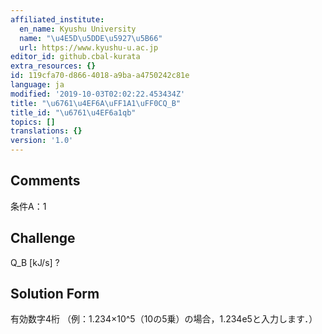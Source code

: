 ```yaml
---
affiliated_institute:
  en_name: Kyushu University
  name: "\u4E5D\u5DDE\u5927\u5B66"
  url: https://www.kyushu-u.ac.jp
editor_id: github.cbal-kurata
extra_resources: {}
id: 119cfa70-d866-4018-a9ba-a4750242c81e
language: ja
modified: '2019-10-03T02:02:22.453434Z'
title: "\u6761\u4EF6A\uFF1A1\uFF0CQ_B"
title_id: "\u6761\u4EF6a1qb"
topics: []
translations: {}
version: '1.0'
---
```


## Comments
条件A：1

## Challenge
Q_B [kJ/s] ?

## Solution Form
有効数字4桁
（例：1.234×10^5（10の5乗）の場合，1.234e5と入力します．）




